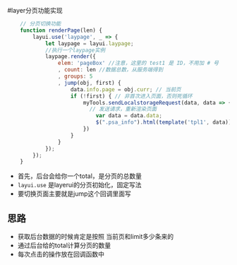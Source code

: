 #layer分页功能实现

```js
	// 分页切换功能
	function renderPage(len) {
		layui.use('laypage', _ => {
			let laypage = layui.laypage;
			//执行一个laypage实例
			laypage.render({
				elem: 'pageBox' //注意，这里的 test1 是 ID，不用加 # 号
				, count: len //数据总数，从服务端得到
				, groups: 5
				, jump(obj, first) {
					data.info.page = obj.curr; // 当前页
					if (!first) { // 非首次进入页面，否则死循环
						myTools.sendLocalstorageRequest(data, data => {
                          // 发送请求，重新渲染页面
							var data = data.data;
							$(".psa_info").html(template('tpl1', data));
						})
					}
				}
			});
		});
	}
```

- 首先，后台会给你一个total，是分页的总数量
- `layui.use` 是layerui的分页初始化，固定写法
- 要切换页面主要就是jump这个回调里面写

## 思路

- 获取后台数据的时候肯定是按照 当前页和limit多少条来的
- 通过后台给的total计算分页的数量
- 每次点击的操作放在回调函数中
